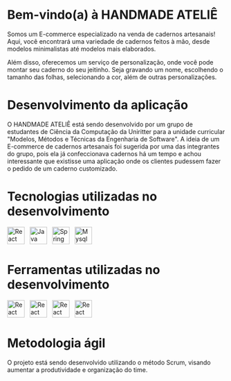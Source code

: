 # Bem-vindo(a) à HANDMADE ATELIÊ

Somos um E-commerce especializado na venda de cadernos artesanais! Aqui, você encontrará uma variedade de cadernos feitos à mão, desde modelos minimalistas até modelos mais elaborados. 

Além disso, oferecemos um serviço de personalização, onde você pode montar seu caderno do seu jeitinho. Seja gravando um nome, escolhendo o tamanho das folhas, selecionando a cor, além de outras personalizações.

# Desenvolvimento da aplicação

O HANDMADE ATELIÊ está sendo desenvolvido por um grupo de estudantes de Ciência da Computação da Uniritter para a unidade curricular "Modelos, Métodos e Técnicas da Engenharia de Software". A ideia de um E-commerce de cadernos artesanais foi sugerida por uma das integrantes do grupo, pois ela já confeccionava cadernos há um tempo e achou interessante que existisse uma aplicação onde os clientes pudessem fazer o pedido de um caderno customizado.

# Tecnologias utilizadas no desenvolvimento

<div>
  <img src="https://cdn.jsdelivr.net/gh/devicons/devicon/icons/react/react-original.svg" style="padding-right: 0.5rem" alt="React" height='40'/>
  <img src="https://cdn.jsdelivr.net/gh/devicons/devicon/icons/java/java-original.svg" style="padding-right: 0.5rem" alt="Java" height='40' />
  <img src="https://cdn.jsdelivr.net/gh/devicons/devicon/icons/spring/spring-original.svg" style="padding-right: 0.5rem" alt="Spring" height='40' />
  <img src="https://cdn.jsdelivr.net/gh/devicons/devicon/icons/mysql/mysql-original.svg" style="padding-right: 0.5rem" alt="Mysql" height='40' />
</div>

# Ferramentas utilizadas no desenvolvimento

<div>
  <img src="https://cdn.jsdelivr.net/gh/devicons/devicon/icons/figma/figma-original.svg" style="padding-right: 0.5rem" alt="React" height='40'/>
  <img src="https://cdn.jsdelivr.net/gh/devicons/devicon/icons/git/git-original.svg" style="padding-right: 0.5rem" alt="React" height='40'/>
  <img src="https://cdn.jsdelivr.net/gh/devicons/devicon/icons/vscode/vscode-original.svg" style="padding-right: 0.5rem" alt="React" height='40'/>
  <img src="https://cdn.jsdelivr.net/gh/devicons/devicon/icons/trello/trello-original.svg" style="padding-right: 0.5rem" alt="React" height='40'/>
</div>

# Metodologia ágil

O projeto está sendo desenvolvido utilizando o método Scrum, visando aumentar a produtividade e organização do time.
